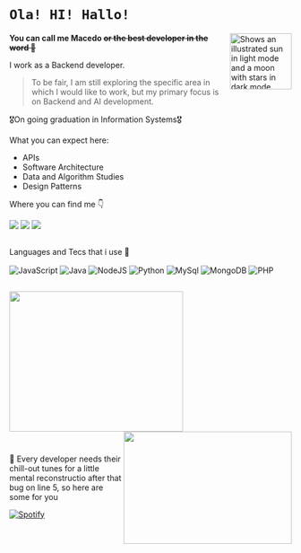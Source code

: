 # **`Ola! HI! Hallo!`** 
 
  <img height="100" width="110" align="right" alt="Shows an illustrated sun in light mode and a moon with stars in dark mode." src="https://github.com/BrenoMacedo56/BrenoMacedo56/assets/128511253/aeb1c12b-694f-43e3-96ba-3bbb4f091ab1">

**You can call me Macedo ~~or the best developer in the word 👑~~**


I work as a Backend developer.

>To be fair, I am still exploring the specific area in which I would like to work, but my primary focus is on Backend and AI development.
>


🎖️On going graduation in Information Systems🎖️


What you can expect here:
 + APIs
 + Software Architecture
 + Data and Algorithm Studies
 + Design Patterns

Where you can find me 👇
<div> 
 <a href="https://www.instagram.com/maiscedob/" target="_blank"><img src="https://img.shields.io/badge/-Instagram-%23E4405F?style=for-the-badge&logo=instagram&logoColor=white" target="_blank"></a>
 <a href="mailto:brmacedomi28@gmail.com"><img src="https://img.shields.io/badge/-Gmail-%23333?style=for-the-badge&logo=gmail&logoColor=white" target="_blank"></a>
<a href="https://www.linkedin.com/in/breno-macedo-37a170221/" target="_blank"><img src="https://img.shields.io/badge/-LinkedIn-%230077B5?style=for-the-badge&logo=linkedin&logoColor=white" target="_blank"></a> 
</div>

##

Languages and Tecs that i use 🎒
<div style="display: inline_block">
  <img align="center" src="https://img.shields.io/badge/JavaScript-F7DF1E?logo=javascript&logoColor=000" alt= JavaScript>
  <img align="center" src="https://img.shields.io/badge/Java-%23ED8B00.svg?logo=openjdk&logoColor=white" alt= Java>
  <img align="center" src="https://img.shields.io/badge/Node.js-6DA55F?logo=node.js&logoColor=white" alt= NodeJS>
  <img align="center" src="https://img.shields.io/badge/Python-3776AB?logo=python&logoColor=fff" alt= Python>
  <img align="center" src="https://img.shields.io/badge/MySQL-4479A1?logo=mysql&logoColor=fff" alt= MySql>
  <img align="center" src="https://img.shields.io/badge/MongoDB-%234ea94b.svg?logo=mongodb&logoColor=white" alt= MongoDB> 
  <img align="center" src="https://img.shields.io/badge/php-%23777BB4.svg?&logo=php&logoColor=white" alt= PHP> 
 

</div>

##

<div style="display: inline_block">
<img height="250" width="310"  align="botton" src="https://github-readme-stats.vercel.app/api?username=BrenoMacedo56&hide=contribs&show_icons=true&theme=dark"> <img  height="200" width="300" align="right" src="https://github-readme-stats.vercel.app/api/top-langs/?username=BrenoMacedo56&theme=dark&layout=donut">
</div>

##

#

🎵 Every developer needs their chill-out tunes for a little mental reconstructio after that bug on line 5, so here are some for you 

<div>
  <a href="https://open.spotify.com/playlist/0yIKcP710rbuH2kJYtIU2C?si=d8eb326f30a54c27" target="_blank">
    <img src="https://img.shields.io/badge/Spotify-1ED760?&style=for-the-badge&logo=spotify&logoColor=white" alt="Spotify">
  </a>
</div>

